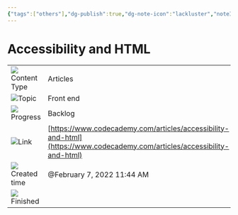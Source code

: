 ```yaml
---
{"tags":["others"],"dg-publish":true,"dg-note-icon":"lackluster","noteIcon":"lackluster","permalink":"/04-resources-material-para-zettel/others/accessibility-and-html/","dgPassFrontmatter":true,"created":"2025-10-16T09:48:31.766+01:00","updated":"2025-10-24T16:13:30.871+01:00"}
---
```


# Accessibility and HTML

|   |   |
|---|---|
|![](list_gray%2030.svg)Content Type|Articles|
|![](list_gray%2030.svg)Topic|Front end|
|![](arrow-circle-down_gray%2041.svg)Progress|Backlog|
|![](link_gray%2017.svg)Link|[https://www.codecademy.com/articles/accessibility-and-html](https://www.codecademy.com/articles/accessibility-and-html)|
|![](clock_gray%207.svg)Created time|@February 7, 2022 11:44 AM|
|![](checkmark-square_gray%207.svg)Finished||